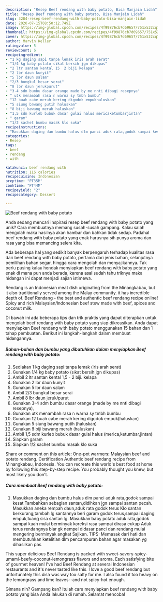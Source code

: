 ```yaml
---
description: "Resep Beef rendang with baby potato, Bisa Manjain Lidah"
title: "Resep Beef rendang with baby potato, Bisa Manjain Lidah"
slug: 3284-resep-beef-rendang-with-baby-potato-bisa-manjain-lidah
date: 2020-07-15T08:50:12.749Z
image: https://img-global.cpcdn.com/recipes/4f99876cb7d69657/751x532cq70/beef-rendang-with-baby-potato-foto-resep-utama.jpg
thumbnail: https://img-global.cpcdn.com/recipes/4f99876cb7d69657/751x532cq70/beef-rendang-with-baby-potato-foto-resep-utama.jpg
cover: https://img-global.cpcdn.com/recipes/4f99876cb7d69657/751x532cq70/beef-rendang-with-baby-potato-foto-resep-utama.jpg
author: Marvin Keller
ratingvalue: 5
reviewcount: 6
recipeingredient:
- "1 kg daging sapi tanpa lemak iris arah serat"
- "1/4 kg baby potato sikat bersih jgn dikupas"
- "2 ltr santan kental 15  2 biji kelapa"
- "2 lbr daun kunyit"
- "5 lbr daun salam"
- "2/3 bungkul besar serai"
- "8 lbr daun jerukpurut"
- "3-4 sdm bumbu dasar orange made by me nnti dibagi resepnya"
- " utk menambah rasa n warna sy tmbh bumbu"
- "12 buah cabe merah kering digodok empukhaluskan"
- "5 siung bawang putih haluskan"
- "8 biji bawang merah haluskan"
- "1,5 sdm kurleb bubuk dasar gulai halus mericaketumbarjintan"
- " garam"
- "1/2 sachet bumbu masak klo suka"
recipeinstructions:
- "Masukkan daging dan bumbu halus dlm panci aduk rata,godok sampai kesat Tambahkan sebagian santan,didihkan jgn sampai santan pecah. Masukkan aneka rempah daun,aduk rata godok terus Klo santan berkurang,tambah lg santannya beri garam godok terus,sampai daging empuk,tuang sisa santan lg. Masukkan baby potato aduk rata,godok sampai kuah mulai berminyak koreksi rasa sampai dirasa cukup Aduk terus rendangnya biar gk nempel didasar panci dan rendang mulai mengering berminyak angkat Sajikan. TIPS: Memasak dari hati dan membutuhkan ketelitian dlm pencampuran bahan agar masakan yg dihasilkan pas."
categories:
- Resep
tags:
- beef
- rendang
- with

katakunci: beef rendang with 
nutrition: 116 calories
recipecuisine: Indonesian
preptime: "PT35M"
cooktime: "PT44M"
recipeyield: "2"
recipecategory: Dessert

---
```



![Beef rendang with baby potato](https://img-global.cpcdn.com/recipes/4f99876cb7d69657/751x532cq70/beef-rendang-with-baby-potato-foto-resep-utama.jpg)

Anda sedang mencari inspirasi resep beef rendang with baby potato yang unik? Cara membuatnya memang susah-susah gampang. Kalau salah mengolah maka hasilnya akan hambar dan bahkan tidak sedap. Padahal beef rendang with baby potato yang enak harusnya sih punya aroma dan rasa yang bisa memancing selera kita.

Ada beberapa hal yang sedikit banyak berpengaruh terhadap kualitas rasa dari beef rendang with baby potato, pertama dari jenis bahan, selanjutnya pemilihan bahan segar, hingga cara mengolah dan menyajikannya. Tak perlu pusing kalau hendak menyiapkan beef rendang with baby potato yang enak di mana pun anda berada, karena asal sudah tahu triknya maka hidangan ini dapat menjadi sajian istimewa.

Rendang is an Indonesian meat dish originating from the Minangkabau, but it also traditionally served among the Malay community. it has incredible depth of. Beef Rendang - the best and authentic beef rendang recipe online! Spicy and rich Malaysian/Indonesian beef stew made with beef, spices and coconut milk.


Di bawah ini ada beberapa tips dan trik praktis yang dapat diterapkan untuk mengolah beef rendang with baby potato yang siap dikreasikan. Anda dapat menyiapkan Beef rendang with baby potato menggunakan 15 bahan dan 1 tahap pembuatan. Berikut ini langkah-langkah dalam membuat hidangannya.

<!--inarticleads1-->

##### Bahan-bahan dan bumbu yang dibutuhkan dalam menyiapkan Beef rendang with baby potato:

1. Sediakan 1 kg daging sapi tanpa lemak (iris arah serat)
1. Gunakan 1/4 kg baby potato (sikat bersih jgn dikupas)
1. Ambil 2 ltr santan kental 1,5 - 2 biji. kelapa
1. Gunakan 2 lbr daun kunyit
1. Gunakan 5 lbr daun salam
1. Ambil 2/3 bungkul besar serai
1. Ambil 8 lbr daun jeruk/purut
1. Gunakan 3-4 sdm bumbu dasar orange (made by me nnti dibagi resepnya),
1. Gunakan  utk menambah rasa n warna sy tmbh bumbu
1. Gunakan 12 buah cabe merah kering digodok empuk(haluskan)
1. Gunakan 5 siung bawang putih (haluskan)
1. Gunakan 8 biji bawang merah (haluskan)
1. Ambil 1,5 sdm kurleb bubuk dasar gulai halus (merica,ketumbar,jintan)
1. Siapkan  garam
1. Siapkan 1/2 sachet bumbu masak klo suka


Share or comment on this article: One-pot warmers: Malaysian beef and potato rendang. Certification Authentic beef rendang recipe from Minangkabau, Indonesia. You can recreate this world&#39;s best food at home by following this step-by-step recipe. You probably thought you knew, but most likely you don&#39;t. 

<!--inarticleads2-->

##### Cara membuat Beef rendang with baby potato:

1. Masukkan daging dan bumbu halus dlm panci aduk rata,godok sampai kesat Tambahkan sebagian santan,didihkan jgn sampai santan pecah. Masukkan aneka rempah daun,aduk rata godok terus Klo santan berkurang,tambah lg santannya beri garam godok terus,sampai daging empuk,tuang sisa santan lg. Masukkan baby potato aduk rata,godok sampai kuah mulai berminyak koreksi rasa sampai dirasa cukup Aduk terus rendangnya biar gk nempel didasar panci dan rendang mulai mengering berminyak angkat Sajikan. TIPS: Memasak dari hati dan membutuhkan ketelitian dlm pencampuran bahan agar masakan yg dihasilkan pas.


This super delicious Beef Rendang is packed with sweet-savory-spicy-umami-beefy-coconut-lemongrass flavors and aroma. Each satisfying bite of gourmet heaven! I&#39;ve had Beef Rendang at several Indonesian restaurants and it&#39;s never tasted like this. I love a good beef rendang but unfortunately this dish was way too salty for me. I also found it too heavy on the lemongrass and lime leaves--and not spicy-hot enough. 

Gimana nih? Gampang kan? Itulah cara menyiapkan beef rendang with baby potato yang bisa Anda lakukan di rumah. Selamat mencoba!
